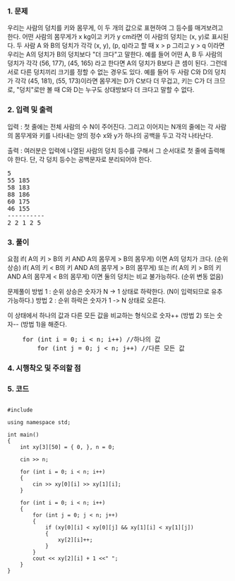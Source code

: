 ### 1. 문제
우리는 사람의 덩치를 키와 몸무게, 이 두 개의 값으로 표현하여 그 등수를 매겨보려고 한다. 어떤 사람의 몸무게가 x kg이고 키가 y cm라면 이 사람의 덩치는 (x, y)로 표시된다. 두 사람 A 와 B의 덩치가 각각 (x, y), (p, q)라고 할 때 x > p 그리고 y > q 이라면 우리는 A의 덩치가 B의 덩치보다 "더 크다"고 말한다. 예를 들어 어떤 A, B 두 사람의 덩치가 각각 (56, 177), (45, 165) 라고 한다면 A의 덩치가 B보다 큰 셈이 된다. 그런데 서로 다른 덩치끼리 크기를 정할 수 없는 경우도 있다. 예를 들어 두 사람 C와 D의 덩치가 각각 (45, 181), (55, 173)이라면 몸무게는 D가 C보다 더 무겁고, 키는 C가 더 크므로, "덩치"로만 볼 때 C와 D는 누구도 상대방보다 더 크다고 말할 수 없다.

### 2. 입력 및 출력
입력 : 첫 줄에는 전체 사람의 수 N이 주어진다. 그리고 이어지는 N개의 줄에는 각 사람의 몸무게와 키를 나타내는 양의 정수 x와 y가 하나의 공백을 두고 각각 나타난다.

출력 : 여러분은 입력에 나열된 사람의 덩치 등수를 구해서 그 순서대로 첫 줄에 출력해야 한다. 단, 각 덩치 등수는 공백문자로 분리되어야 한다.

<pre>
5
55 185
58 183
88 186
60 175
46 155
----------
2 2 1 2 5
</pre>

### 3. 풀이

요점
if( A의 키 > B의 키 AND A의 몸무게 > B의 몸무게) 이면 A의 덩치가 크다. (순위 상승)
if( A의 키 < B의 키 AND A의 몸무게 > B의 몸무게) 또는
if( A의 키 > B의 키 AND A의 몸무게 < B의 몸무게) 이면 둘의 덩치는 비교 불가능하다. (순위 변동 없음) 

문제풀이
방법 1 : 순위 상승은 숫자가 N -> 1 상태로 하락한다. (N이 입력되므로 유추 가능하다.)
방법 2 : 순위 하락은 숫자가 1 -> N 상태로 오른다. 

이 상태에서 하나의 값과 다른 모든 값을 비교하는 형식으로 숫자++ (방법 2) 또는 숫자-- (방법 1)을 해준다.

<pre>
	for (int i = 0; i < n; i++) //하나의 값
		for (int j = 0; j < n; j++) //다른 모든 값
</pre>

### 4. 시행착오 및 주의할 점

### 5. 코드
<pre>
<code>
#include <iostream>

using namespace std;

int main()
{
	int xy[3][50] = { 0, }, n = 0;

	cin >> n;

	for (int i = 0; i < n; i++)
	{
		cin >> xy[0][i] >> xy[1][i];
	}

	for (int i = 0; i < n; i++)
	{
		for (int j = 0; j < n; j++)
		{
			if (xy[0][i] < xy[0][j] && xy[1][i] < xy[1][j])
			{
				xy[2][i]++;
			}
		}
		cout << xy[2][i] + 1 <<" ";
	}
}
</code>
<pre>
